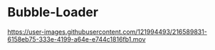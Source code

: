 # Bubble-Loader

https://user-images.githubusercontent.com/121994493/216589831-6158eb75-333e-4199-a64e-e744c1816fb1.mov

